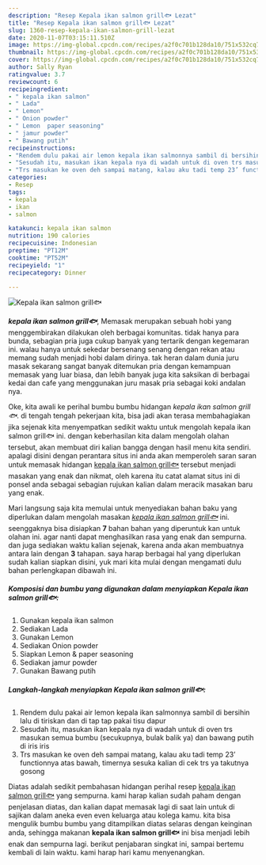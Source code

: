 ```yaml
---
description: "Resep Kepala ikan salmon grill🐟 Lezat"
title: "Resep Kepala ikan salmon grill🐟 Lezat"
slug: 1360-resep-kepala-ikan-salmon-grill-lezat
date: 2020-11-07T03:15:11.510Z
image: https://img-global.cpcdn.com/recipes/a2f0c701b128da10/751x532cq70/kepala-ikan-salmon-grill🐟-foto-resep-utama.jpg
thumbnail: https://img-global.cpcdn.com/recipes/a2f0c701b128da10/751x532cq70/kepala-ikan-salmon-grill🐟-foto-resep-utama.jpg
cover: https://img-global.cpcdn.com/recipes/a2f0c701b128da10/751x532cq70/kepala-ikan-salmon-grill🐟-foto-resep-utama.jpg
author: Sally Ryan
ratingvalue: 3.7
reviewcount: 6
recipeingredient:
- " kepala ikan salmon"
- " Lada"
- " Lemon"
- " Onion powder"
- " Lemon  paper seasoning"
- " jamur powder"
- " Bawang putih"
recipeinstructions:
- "Rendem dulu pakai air lemon kepala ikan salmonnya sambil di bersihin lalu di tiriskan dan di tap tap pakai tisu dapur"
- "Sesudah itu, masukan ikan kepala nya di wadah untuk di oven trs masukan semua bumbu (secukupnya, bulak balik ya) dan bawang putih di iris iris"
- "Trs masukan ke oven deh sampai matang, kalau aku tadi temp 23’ functionnya atas bawah, timernya sesuka kalian di cek trs ya takutnya gosong"
categories:
- Resep
tags:
- kepala
- ikan
- salmon

katakunci: kepala ikan salmon 
nutrition: 190 calories
recipecuisine: Indonesian
preptime: "PT12M"
cooktime: "PT52M"
recipeyield: "1"
recipecategory: Dinner

---
```



![Kepala ikan salmon grill🐟](https://img-global.cpcdn.com/recipes/a2f0c701b128da10/751x532cq70/kepala-ikan-salmon-grill🐟-foto-resep-utama.jpg)

<b><i>kepala ikan salmon grill🐟</i></b>, Memasak merupakan sebuah hobi yang menggembirakan dilakukan oleh berbagai komunitas. tidak hanya para bunda, sebagian pria juga cukup banyak yang tertarik dengan kegemaran ini. walau hanya untuk sekedar bersenang senang dengan rekan atau memang sudah menjadi hobi dalam dirinya. tak heran dalam dunia juru masak sekarang sangat banyak ditemukan pria dengan kemampuan memasak yang luar biasa, dan lebih banyak juga kita saksikan di berbagai kedai dan cafe yang menggunakan juru masak pria sebagai koki andalan nya.



Oke, kita awali ke perihal bumbu bumbu hidangan <i>kepala ikan salmon grill🐟</i>. di tengah tengah pekerjaan kita, bisa jadi akan terasa membahagiakan jika sejenak kita menyempatkan sedikit waktu untuk mengolah kepala ikan salmon grill🐟 ini. dengan keberhasilan kita dalam mengolah olahan tersebut, akan membuat diri kalian bangga dengan hasil menu kita sendiri. apalagi disini dengan perantara situs ini anda akan memperoleh saran saran untuk memasak hidangan <u>kepala ikan salmon grill🐟</u> tersebut menjadi masakan yang enak dan nikmat, oleh karena itu catat alamat situs ini di ponsel anda sebagai sebagian rujukan kalian dalam meracik masakan baru yang enak.


Mari langsung saja kita memulai untuk menyediakan bahan baku yang diperlukan dalam mengolah masakan <u><i>kepala ikan salmon grill🐟</i></u> ini. seenggaknya bisa disiapkan <b>7</b> bahan bahan yang diperuntuk kan untuk olahan ini. agar nanti dapat menghasilkan rasa yang enak dan sempurna. dan juga sediakan waktu kalian sejenak, karena anda akan membuatnya antara lain dengan <b>3</b> tahapan. saya harap berbagai hal yang diperlukan sudah kalian siapkan disini, yuk mari kita mulai dengan mengamati dulu bahan perlengkapan dibawah ini.

<!--inarticleads1-->

##### Komposisi dan bumbu yang digunakan dalam menyiapkan Kepala ikan salmon grill🐟:

1. Gunakan  kepala ikan salmon
1. Sediakan  Lada
1. Gunakan  Lemon
1. Sediakan  Onion powder
1. Siapkan  Lemon &amp; paper seasoning
1. Sediakan  jamur powder
1. Gunakan  Bawang putih




<!--inarticleads2-->

##### Langkah-langkah menyiapkan Kepala ikan salmon grill🐟:

1. Rendem dulu pakai air lemon kepala ikan salmonnya sambil di bersihin lalu di tiriskan dan di tap tap pakai tisu dapur
1. Sesudah itu, masukan ikan kepala nya di wadah untuk di oven trs masukan semua bumbu (secukupnya, bulak balik ya) dan bawang putih di iris iris
1. Trs masukan ke oven deh sampai matang, kalau aku tadi temp 23’ functionnya atas bawah, timernya sesuka kalian di cek trs ya takutnya gosong




Diatas adalah sedikit pembahasan hidangan perihal resep <u>kepala ikan salmon grill🐟</u> yang sempurna. kami harap kalian sudah paham dengan penjelasan diatas, dan kalian dapat memasak lagi di saat lain untuk di sajikan dalam aneka even even keluarga atau kolega kamu. kita bisa mengulik bumbu bumbu yang ditampilkan diatas selaras dengan keinginan anda, sehingga makanan <b>kepala ikan salmon grill🐟</b> ini bisa menjadi lebih enak dan sempurna lagi. berikut penjabaran singkat ini, sampai bertemu kembali di lain waktu. kami harap hari kamu menyenangkan.
